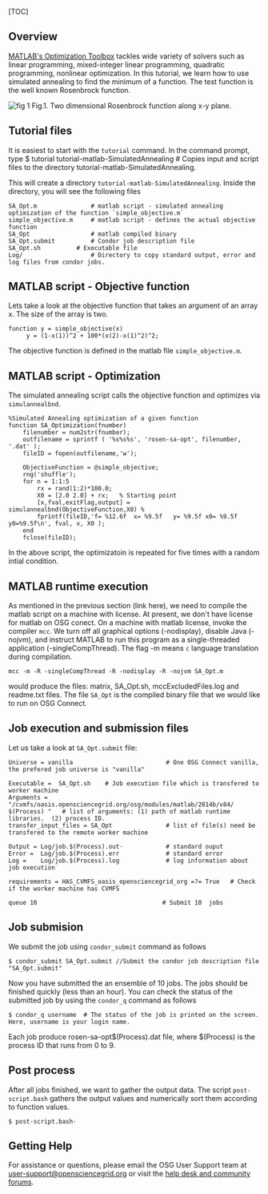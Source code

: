 [title]: - "Optimization Tool box: Simulated Annealing"
[TOC]

## Overview


[MATLAB's Optimization Toolbox](http://www.mathworks.com/products/optimization/) tackles wide variety of solvers such as linear programming, mixed-integer linear programming, quadratic programming, nonlinear optimization. In this tutorial, we learn how to use simulated annealing to find the minimum of a function. The test function is the well known Rosenbrock function. 


![fig 1](https://raw.githubusercontent.com/OSGConnect/tutorial-matlab-SimulatedAnnealing/master/Figs/RosenBrockFunction.png)
Fig.1. Two dimensional Rosenbrock function along x-y plane.  

## Tutorial files

It is easiest to start with the `tutorial` command. In the command prompt, type
	 $ tutorial tutorial-matlab-SimulatedAnnealing # Copies input and script files to the directory tutorial-matlab-SimulatedAnnealing.
 
This will create a directory `tutorial-matlab-SimulatedAnnealing`. Inside the directory, you will see the following files

    SA_Opt.m               # matlab script - simulated annealing optimization of the function `simple_objective.m`
    simple_objective.m     # matlab script - defines the actual objective function
    SA_Opt                 # matlab compiled binary
    SA_Opt.submit          # Condor job description file
    SA_Opt.sh          # Executable file
    Log/                   # Directory to copy standard output, error and log files from condor jobs.


## MATLAB script -  Objective function

Lets take a look at the objective function that takes an argument of an array x. The size of the array is two.

    function y = simple_objective(x)
         y = (1-x(1))^2 + 100*(x(2)-x(1)^2)^2;

The objective function is defined in the matlab file `simple_objective.m`. 

## MATLAB script - Optimization
The simulated annealing script calls the objective function and optimizes via `simulannealbnd`. 

    %Simulated Annealing optimization of a given function
    function SA_Optimization(fnumber)
        filenumber = num2str(fnumber);
        outfilename = sprintf ( '%s%s%s', 'rosen-sa-opt', filenumber, '.dat' );
        fileID = fopen(outfilename,'w');

        ObjectiveFunction = @simple_objective;
        rng('shuffle');
        for n = 1:1:5
            rx = rand(1:2)*100.0;
            X0 = [2.0 2.0] + rx;   % Starting point
            [x,fval,exitFlag,output] = simulannealbnd(ObjectiveFunction,X0) %
            fprintf(fileID,'f= %12.6f  x= %9.5f   y= %9.5f x0= %9.5f  y0=%9.5f\n', fval, x, X0 );
        end
        fclose(fileID);

In the above script, the optimizatoin is repeated for five times with a random intial condition. 

## MATLAB runtime execution

As mentioned in the previous section (link here), we need to compile the matlab script on a machine with license. At present, we don't have license for matlab on OSG conect.  On a machine with matlab license, invoke the compiler `mcc`. We turn off all graphical options (-nodisplay), disable Java (-nojvm), and instruct MATLAB to run this program as a single-threaded application (-singleCompThread). The flag -m means `c` language translation during compilation. 

    mcc -m -R -singleCompThread -R -nodisplay -R -nojvm SA_Opt.m

would produce the files: matrix, SA_Opt.sh, mccExcludedFiles.log and readme.txt files.  The file `SA_Opt` is the compiled binary file that we 
would like to run on OSG Connect. 

## Job execution and submission files

Let us take a look at `SA_Opt.submit` file: 


    Universe = vanilla                          # One OSG Connect vanilla, the prefered job universe is "vanilla"

    Executable =  SA_Opt.sh    # Job execution file which is transfered to worker machine
    Arguments = "/cvmfs/oasis.opensciencegrid.org/osg/modules/matlab/2014b/v84/ $(Process) "   # list of arguments: (1) path of matlab runtime libraries.  (2) process ID. 
    transfer_input_files = SA_Opt               # list of file(s) need be transfered to the remote worker machine 

    Output = Log/job.$(Process).out⋅            # standard ouput 
    Error =  Log/job.$(Process).err             # standard error
    Log =    Log/job.$(Process).log             # log information about job execution

    requirements = HAS_CVMFS_oasis_opensciencegrid_org =?= True   # Check if the worker machine has CVMFS 

    queue 10                                   # Submit 10  jobs


## Job submision 

We submit the job using `condor_submit` command as follows

	$ condor_submit SA_Opt.submit //Submit the condor job description file "SA_Opt.submit"

Now you have submitted the an ensemble of 10 jobs. The jobs should be finished quickly (less than an hour). You can check the status of the submitted job by using the `condor_q` command as follows

	$ condor_q username  # The status of the job is printed on the screen. Here, username is your login name.


Each job produce rosen-sa-opt$(Process).dat file, where $(Process) is the process ID that runs from 0 to 9. 

## Post process 
After all jobs finished, we want to gather the output data. The script `post-script.bash` gathers the output values and numerically sort 
them according to function values. 

    $ post-script.bash⋅


## Getting Help
For assistance or questions, please email the OSG User Support team  at [user-support@opensciencegrid.org](mailto:user-support@opensciencegrid.org) or visit the [help desk and community forums](http://support.opensciencegrid.org).

